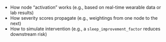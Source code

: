 - How node “activation” works (e.g., based on real-time wearable data or lab results)
- How severity scores propagate (e.g., weightings from one node to the next)
- How to simulate intervention (e.g., a `sleep_improvement_factor` reduces downstream risk)